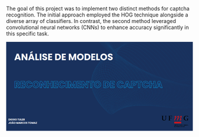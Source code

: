 The goal of this project was to implement two distinct methods for captcha recognition. The initial approach employed the HOG technique alongside a diverse array of classifiers. In contrast, the second method leveraged convolutional neural networks (CNNs) to enhance accuracy significantly in this specific task. 

<div> 
  <a href="https://reconhecimento-de-captcha.my.canva.site" target="_blank"><img src="image.png" target="_blank"></a>